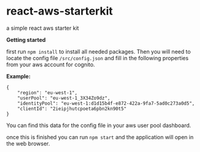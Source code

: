 # react-aws-starterkit
a simple react aws starter kit


**Getting started**

first run `npm install` to install all needed packages. Then you will need to locate the config file `/src/config.json` and fill in the following properties from your aws account for cognito.

**Example:**

    {
        "region": "eu-west-1",
        "userPool": "eu-west-1_3X34Zo9dz",
        "identityPool": "eu-west-1:d1d15b4f-e872-422a-9fa7-5ad0c273a0d5",
        "clientId": "2ieipjhutcpoeta6pbn2kn90t5"
    }
You can find this data for the config file in your aws user pool dashboard.

once this is finished you can run `npm start` and the application will open in the web browser.
